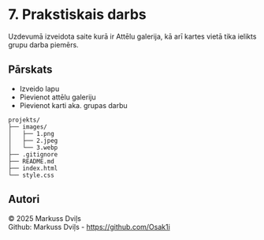 
# 7. Prakstiskais darbs

Uzdevumā izveidota saite kurā ir Attēlu galerija, kā arī kartes vietā tika ielikts grupu darba piemērs.

## Pārskats
- Izveido lapu
- Pievienot attēlu galeriju
- Pievienot karti aka. grupas darbu

```
projekts/
├── images/
│   ├── 1.png
│   ├── 2.jpeg
│   └── 3.webp
├── .gitignore
├── README.md
├── index.html
└── style.css
```

## Autori
© 2025 Markuss Dviļs          
Github: Markuss Dviļs - https://github.com/Osak1i


